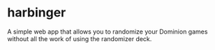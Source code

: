 # harbinger
A simple web app that allows you to randomize your Dominion games without all the work of using the randomizer deck.
